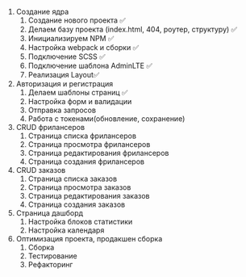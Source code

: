 1. Создание ядра 
   1. Создание нового проекта ✅
   2. Делаем базу проекта (index.html, 404, роутер, структуру) ✅
   3. Инициализируем NPM ✅
   4. Настройка webpack и сборки ✅
   5. Подключение SCSS ✅
   6. Подключение шаблона AdminLTE ✅
   7. Реализация Layout✅
2. Авторизация и регистрация
   1. Делаем шаблоны страниц ✅
   2. Настройка форм и валидации
   3. Отправка запросов 
   4. Работа с токенами(обновление, сохранение)
3. CRUD фрилансеров
   1. Страница списка фрилансеров 
   2. Страница просмотра фрилансеров 
   3. Страница редактирования фрилансеров 
   4. Страница создания фрилансеров
4. CRUD заказов
   1. Страница списка заказов
   2. Страница просмотра заказов
   3. Страница редактирования заказов
   4. Страница создания заказов
5. Страница дашборд
   1. Настройка блоков статистики
   2. Настройка календаря
6. Оптимизация проекта, продакшен сборка
   1. Сборка
   2. Тестирование
   3. Рефакторинг